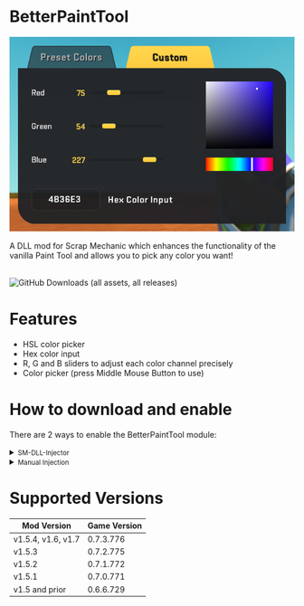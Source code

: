 # BetterPaintTool
<p align="center">
  <img src="https://github.com/QuestionableM/SM-BetterPaintTool/blob/main/Images/GuiPreview.png?raw=true" alt="Sublime's custom image"/>
</p>
A DLL mod for Scrap Mechanic which enhances the functionality of the vanilla Paint Tool and allows you to pick any color you want!<br/>

<br/>

![GitHub Downloads (all assets, all releases)](https://img.shields.io/github/downloads/QuestionableM/SM-BetterPaintTool/total?style=for-the-badge)

# Features
- HSL color picker
- Hex color input
- R, G and B sliders to adjust each color channel precisely
- Color picker (press Middle Mouse Button to use)

# How to download and enable

There are 2 ways to enable the BetterPaintTool module:

<details>
<summary><small>SM-DLL-Injector</small></summary>

- Download the latest release of <b>[SM-DLL-Injector](https://github.com/QuestionableM/SM-DLL-Injector/releases/latest)</b> and follow the instructions listed in the <b>[README](https://github.com/QuestionableM/SM-DLL-Injector#readme)</b> file
- Download the latest release of the `SM-BetterPaintTool.dll` <b>[here](https://github.com/QuestionableM/SM-BetterPaintTool/releases/latest)</b>
- Move the `SM-BetterPaintTool.dll` to `Steam/steamapps/common/Scrap Mechanic/Release/DLLModules` directory created by <b>[SM-DLL-Injector](https://github.com/QuestionableM/SM-DLL-Injector/releases/latest)</b> installer
- Launch the game

</details>

<details>
<summary><small>Manual Injection</small></summary>

- Download the latest release of the `SM-BetterPaintTool.dll` <b>[here](https://github.com/QuestionableM/SM-BetterPaintTool/releases/latest)</b>
- Launch the game
- Inject `SM-BetterPaintTool.dll` by using a DLL Injector of your choice
  
</details>

# Supported Versions
| Mod Version | Game Version |
| ----------- | ------------ |
| v1.5.4, v1.6, v1.7 | 0.7.3.776 |
| v1.5.3 | 0.7.2.775 |
| v1.5.2 | 0.7.1.772 |
| v1.5.1 | 0.7.0.771 |
| v1.5 and prior | 0.6.6.729 |
